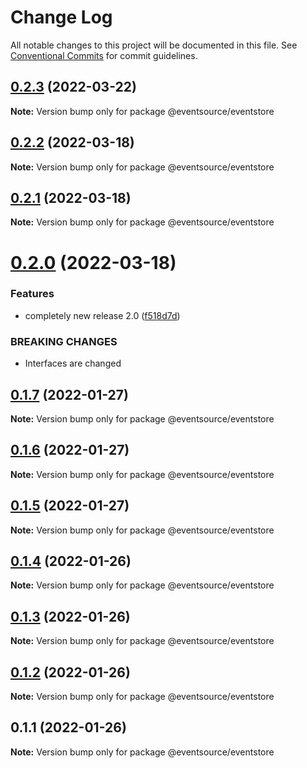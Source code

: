# Change Log

All notable changes to this project will be documented in this file.
See [Conventional Commits](https://conventionalcommits.org) for commit guidelines.

## [0.2.3](https://github.com/thomasvargiu/eventsource-ts/compare/@eventsource/eventstore@0.2.2...@eventsource/eventstore@0.2.3) (2022-03-22)

**Note:** Version bump only for package @eventsource/eventstore





## [0.2.2](https://github.com/thomasvargiu/eventsource-ts/compare/@eventsource/eventstore@0.2.1...@eventsource/eventstore@0.2.2) (2022-03-18)

**Note:** Version bump only for package @eventsource/eventstore





## [0.2.1](https://github.com/thomasvargiu/eventsource-ts/compare/@eventsource/eventstore@0.2.0...@eventsource/eventstore@0.2.1) (2022-03-18)

**Note:** Version bump only for package @eventsource/eventstore





# [0.2.0](https://github.com/thomasvargiu/eventsource-ts/compare/@eventsource/eventstore@0.1.7...@eventsource/eventstore@0.2.0) (2022-03-18)


### Features

* completely new release 2.0 ([f518d7d](https://github.com/thomasvargiu/eventsource-ts/commit/f518d7d5a5f6223d1a36332355e9cd352350b40d))


### BREAKING CHANGES

* Interfaces are changed





## [0.1.7](https://github.com/thomasvargiu/eventsource-ts/compare/@eventsource/eventstore@0.1.6...@eventsource/eventstore@0.1.7) (2022-01-27)

**Note:** Version bump only for package @eventsource/eventstore





## [0.1.6](https://github.com/thomasvargiu/eventsource-ts/compare/@eventsource/eventstore@0.1.4...@eventsource/eventstore@0.1.6) (2022-01-27)

**Note:** Version bump only for package @eventsource/eventstore





## [0.1.5](https://github.com/thomasvargiu/eventsource-ts/compare/@eventsource/eventstore@0.1.4...@eventsource/eventstore@0.1.5) (2022-01-27)

**Note:** Version bump only for package @eventsource/eventstore





## [0.1.4](https://github.com/thomasvargiu/eventsource-ts/compare/@eventsource/eventstore@0.1.3...@eventsource/eventstore@0.1.4) (2022-01-26)

**Note:** Version bump only for package @eventsource/eventstore





## [0.1.3](https://github.com/thomasvargiu/eventsource-ts/compare/@eventsource/eventstore@0.1.2...@eventsource/eventstore@0.1.3) (2022-01-26)

**Note:** Version bump only for package @eventsource/eventstore





## [0.1.2](https://github.com/thomasvargiu/eventsource-ts/compare/@eventsource/eventstore@0.1.1...@eventsource/eventstore@0.1.2) (2022-01-26)

**Note:** Version bump only for package @eventsource/eventstore





## 0.1.1 (2022-01-26)

**Note:** Version bump only for package @eventsource/eventstore
